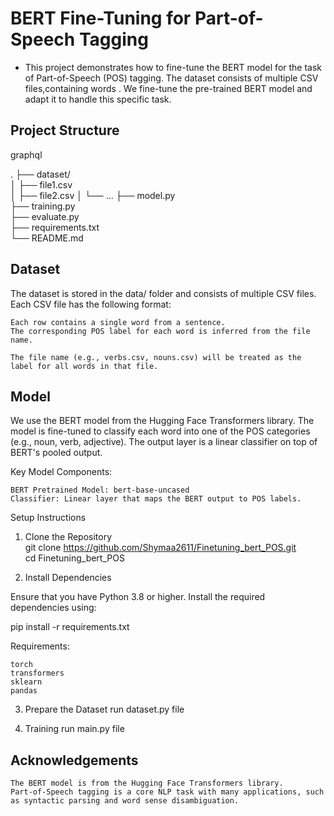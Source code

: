 # BERT Fine-Tuning for Part-of-Speech Tagging
- This project demonstrates how to fine-tune the BERT model for the task of Part-of-Speech (POS) 
  tagging. The dataset consists of multiple CSV files,containing words . We fine-tune the pre-trained BERT model and adapt it to handle this specific task.
## Project Structure
graphql

.
├── dataset/             
│   ├── file1.csv       
│   ├── file2.csv
│   └── ...
├── model.py              
├── training.py           
├── evaluate.py                    
├── requirements.txt      
└── README.md            

## Dataset
The dataset is stored in the data/ folder and consists of multiple CSV files. Each CSV file has the following format:

    Each row contains a single word from a sentence.
    The corresponding POS label for each word is inferred from the file name.

    The file name (e.g., verbs.csv, nouns.csv) will be treated as the label for all words in that file.

## Model

We use the BERT model from the Hugging Face Transformers library. The model is fine-tuned to classify each word into one of the POS categories (e.g., noun, verb, adjective). The output layer is a linear classifier on top of BERT's pooled output.

Key Model Components:

    BERT Pretrained Model: bert-base-uncased
    Classifier: Linear layer that maps the BERT output to POS labels.

Setup Instructions
1. Clone the Repository <br/>
git clone https://github.com/Shymaa2611/Finetuning_bert_POS.git <br/>
cd Finetuning_bert_POS

2. Install Dependencies

Ensure that you have Python 3.8 or higher. Install the required dependencies using:


pip install -r requirements.txt

Requirements:

    torch
    transformers
    sklearn
    pandas

3. Prepare the Dataset
   run dataset.py file

4. Training 
  run main.py file

## Acknowledgements

    The BERT model is from the Hugging Face Transformers library.
    Part-of-Speech tagging is a core NLP task with many applications, such as syntactic parsing and word sense disambiguation.